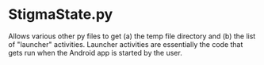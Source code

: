 
# StigmaState.py
Allows various other py files to get (a) the temp file directory and (b) the list of "launcher" activities.  Launcher activities are essentially the code that gets run when the Android app is started by the user.

